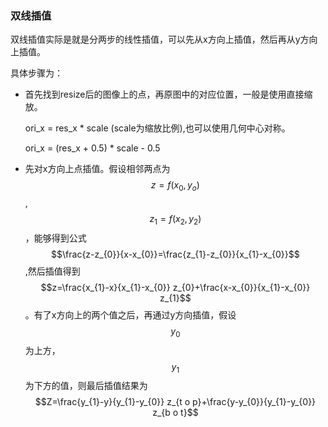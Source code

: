 ### 双线插值

双线插值实际是就是分两步的线性插值，可以先从x方向上插值，然后再从y方向上插值。

具体步骤为：

- 首先找到resize后的图像上的点，再原图中的对应位置，一般是使用直接缩放。

  ori_x = res_x * scale (scale为缩放比例),也可以使用几何中心对称。

  ori_x = (res_x + 0.5) * scale - 0.5

- 先对x方向上点插值。假设相邻两点为$$z = f(x_0, y_o)$$, $$z_1=f(x_2,y_2)$$ ，能够得到公式$$\frac{z-z_{0}}{x-x_{0}}=\frac{z_{1}-z_{0}}{x_{1}-x_{0}}$$ ,然后插值得到$$z=\frac{x_{1}-x}{x_{1}-x_{0}} z_{0}+\frac{x-x_{0}}{x_{1}-x_{0}} z_{1}$$。有了x方向上的两个值之后，再通过y方向插值，假设$$y_0$$ 为上方，$$y_1$$ 为下方的值，则最后插值结果为$$Z=\frac{y_{1}-y}{y_{1}-y_{0}} z_{t o p}+\frac{y-y_{0}}{y_{1}-y_{0}} z_{b o t}$$

  

  